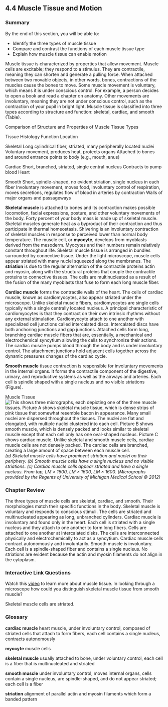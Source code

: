 ##  4.4 Muscle Tissue and Motion 

### Summary

By the end of this section, you will be able to: 

  - Identify the three types of muscle tissue
  - Compare and contrast the functions of each muscle tissue type
  - Explain how muscle tissue can enable motion

Muscle tissue is characterized by properties that allow movement. Muscle cells are excitable; they respond to a stimulus. They are contractile, meaning they can shorten and generate a pulling force. When attached between two movable objects, in other words, bones, contractions of the muscles cause the bones to move. Some muscle movement is voluntary, which means it is under conscious control. For example, a person decides to open a book and read a chapter on anatomy. Other movements are involuntary, meaning they are not under conscious control, such as the contraction of your pupil in bright light. Muscle tissue is classified into three types according to structure and function: skeletal, cardiac, and smooth (Table).

Comparison of Structure and Properties of Muscle Tissue Types

Tissue Histology Function Location

Skeletal
Long cylindrical fiber, striated, many peripherally located nuclei
Voluntary movement, produces heat, protects organs
Attached to bones and around entrance points to body (e.g., mouth, anus)

Cardiac
Short, branched, striated, single central nucleus
Contracts to pump blood
Heart

Smooth
Short, spindle-shaped, no evident striation, single nucleus in each fiber
Involuntary movement, moves food, involuntary control of respiration, moves secretions, regulates flow of blood in arteries by contraction
Walls of major organs and passageways

**Skeletal muscle** is attached to bones and its contraction makes possible locomotion, facial expressions, posture, and other voluntary movements of the body. Forty percent of your body mass is made up of skeletal muscle. Skeletal muscles generate heat as a byproduct of their contraction and thus participate in thermal homeostasis. Shivering is an involuntary contraction of skeletal muscles in response to perceived lower than normal body temperature. The muscle cell, or **myocyte**, develops from myoblasts derived from the mesoderm. Myocytes and their numbers remain relatively constant throughout life. Skeletal muscle tissue is arranged in bundles surrounded by connective tissue. Under the light microscope, muscle cells appear striated with many nuclei squeezed along the membranes. The **striation** is due to the regular alternation of the contractile proteins actin and myosin, along with the structural proteins that couple the contractile proteins to connective tissues. The cells are multinucleated as a result of the fusion of the many myoblasts that fuse to form each long muscle fiber.

**Cardiac muscle** forms the contractile walls of the heart. The cells of cardiac muscle, known as cardiomyocytes, also appear striated under the microscope. Unlike skeletal muscle fibers, cardiomyocytes are single cells typically with a single centrally located nucleus. A principal characteristic of cardiomyocytes is that they contract on their own intrinsic rhythms without any external stimulation. Cardiomyocyte attach to one another with specialized cell junctions called intercalated discs. Intercalated discs have both anchoring junctions and gap junctions. Attached cells form long, branching cardiac muscle fibers that are, essentially, a mechanical and electrochemical syncytium allowing the cells to synchronize their actions. The cardiac muscle pumps blood through the body and is under involuntary control. The attachment junctions hold adjacent cells together across the dynamic pressures changes of the cardiac cycle.

**Smooth muscle** tissue contraction is responsible for involuntary movements in the internal organs. It forms the contractile component of the digestive, urinary, and reproductive systems as well as the airways and arteries. Each cell is spindle shaped with a single nucleus and no visible striations (Figure).

Muscle Tissue ![This shows three micrographs, each depicting one of the three muscle tissues. Picture A shows skeletal muscle tissue, which is dense strips of pink tissue that somewhat resemble bacon in appearance. Many small nuclei are dispersed throughout the tissues. The nuclei are flat and elongated, with multiple nuclei clustered into each cell. Picture B shows smooth muscle, which is densely packed and looks similar to skeletal muscle except that each cell only has one oval-shaped nucleus. Picture C shows cardiac muscle. Unlike skeletal and smooth muscle cells, cardiac muscle cells are not densely packed. The cardiac cells are branched, creating a large amount of space between each muscle cell. ][1] _(a) Skeletal muscle cells have prominent striation and nuclei on their periphery. (b) Smooth muscle cells have a single nucleus and no visible striations. (c) Cardiac muscle cells appear striated and have a single nucleus. From top, LM × 1600, LM × 1600, LM × 1600. (Micrographs provided by the Regents of University of Michigan Medical School © 2012)_

### Chapter Review

The three types of muscle cells are skeletal, cardiac, and smooth. Their morphologies match their specific functions in the body. Skeletal muscle is voluntary and responds to conscious stimuli. The cells are striated and multinucleated appearing as long, unbranched cylinders. Cardiac muscle is involuntary and found only in the heart. Each cell is striated with a single nucleus and they attach to one another to form long fibers. Cells are attached to one another at intercalated disks. The cells are interconnected physically and electrochemically to act as a syncytium. Cardiac muscle cells contract autonomously and involuntarily. Smooth muscle is involuntary. Each cell is a spindle-shaped fiber and contains a single nucleus. No striations are evident because the actin and myosin filaments do not align in the cytoplasm.

### Interactive Link Questions

Watch this [video][2] to learn more about muscle tissue. In looking through a microscope how could you distinguish skeletal muscle tissue from smooth muscle?

Skeletal muscle cells are striated.

### Glossary

**cardiac muscle** heart muscle, under involuntary control, composed of striated cells that attach to form fibers, each cell contains a single nucleus, contracts autonomously

**myocyte** muscle cells

**skeletal muscle** usually attached to bone, under voluntary control, each cell is a fiber that is multinucleated and striated

**smooth muscle** under involuntary control, moves internal organs, cells contain a single nucleus, are spindle-shaped, and do not appear striated; each cell is a fiber

**striation** alignment of parallel actin and myosin filaments which form a banded pattern

   [1]: https://cnx.org/resources/ae0dd7a07b209f9a709b8c57f5e30213ac61b9fe/414_Skeletal_Smooth_Cardiac.jpg
   [2]: http://openstax.org/l/musctissue

